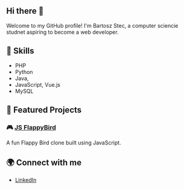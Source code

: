 ## Hi there 👋
Welcome to my GitHub profile! I'm Bartosz Stec, a computer sciencie studnet aspiring to become a web developer.

## 🚀 Skills
- PHP
- Python
- Java,
- JavaScript, Vue.js
- MySQL

## 📂 Featured Projects

### 🎮 [JS FlappyBird](https://github.com/wrzoskiewicz/JS-FlappyBird)
A fun Flappy Bird clone built using JavaScript.

## 🌍 Connect with me
- [LinkedIn](https://linkedin.com/in/)






<!--
**wrzoskiewicz/wrzoskiewicz** is a ✨ _special_ ✨ repository because its `README.md` (this file) appears on your GitHub profile.

Here are some ideas to get you started:

- 🔭 I’m currently working on ...
- 🌱 I’m currently learning ...
- 👯 I’m looking to collaborate on ...
- 🤔 I’m looking for help with ...
- 💬 Ask me about ...
- 📫 How to reach me: ...
- 😄 Pronouns: ...
- ⚡ Fun fact: ...
-->
